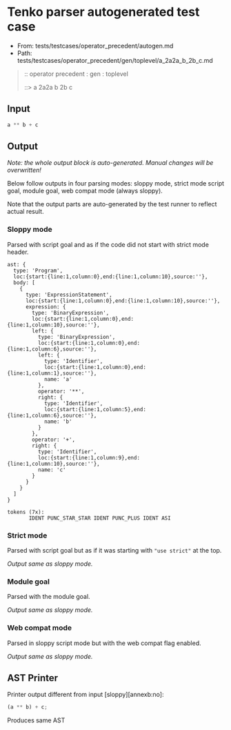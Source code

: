 # Tenko parser autogenerated test case

- From: tests/testcases/operator_precedent/autogen.md
- Path: tests/testcases/operator_precedent/gen/toplevel/a_2a2a_b_2b_c.md

> :: operator precedent : gen : toplevel
>
> ::> a 2a2a b 2b c

## Input


`````js
a ** b + c
`````

## Output

_Note: the whole output block is auto-generated. Manual changes will be overwritten!_

Below follow outputs in four parsing modes: sloppy mode, strict mode script goal, module goal, web compat mode (always sloppy).

Note that the output parts are auto-generated by the test runner to reflect actual result.

### Sloppy mode

Parsed with script goal and as if the code did not start with strict mode header.

`````
ast: {
  type: 'Program',
  loc:{start:{line:1,column:0},end:{line:1,column:10},source:''},
  body: [
    {
      type: 'ExpressionStatement',
      loc:{start:{line:1,column:0},end:{line:1,column:10},source:''},
      expression: {
        type: 'BinaryExpression',
        loc:{start:{line:1,column:0},end:{line:1,column:10},source:''},
        left: {
          type: 'BinaryExpression',
          loc:{start:{line:1,column:0},end:{line:1,column:6},source:''},
          left: {
            type: 'Identifier',
            loc:{start:{line:1,column:0},end:{line:1,column:1},source:''},
            name: 'a'
          },
          operator: '**',
          right: {
            type: 'Identifier',
            loc:{start:{line:1,column:5},end:{line:1,column:6},source:''},
            name: 'b'
          }
        },
        operator: '+',
        right: {
          type: 'Identifier',
          loc:{start:{line:1,column:9},end:{line:1,column:10},source:''},
          name: 'c'
        }
      }
    }
  ]
}

tokens (7x):
       IDENT PUNC_STAR_STAR IDENT PUNC_PLUS IDENT ASI
`````

### Strict mode

Parsed with script goal but as if it was starting with `"use strict"` at the top.

_Output same as sloppy mode._

### Module goal

Parsed with the module goal.

_Output same as sloppy mode._

### Web compat mode

Parsed in sloppy script mode but with the web compat flag enabled.

_Output same as sloppy mode._

## AST Printer

Printer output different from input [sloppy][annexb:no]:

````js
(a ** b) + c;
````

Produces same AST
